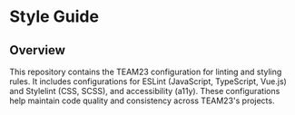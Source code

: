 # Style Guide

## Overview

This repository contains the TEAM23 configuration for linting and styling rules.
It includes configurations for ESLint (JavaScript, TypeScript, Vue.js) and Stylelint (CSS, SCSS), and
accessibility (a11y). These configurations help maintain code quality and consistency across TEAM23's projects.
